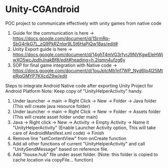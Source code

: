 # Unity-CGAndroid
POC project to communicate effectively with unity games from native code

1. Guide for the communication is here -> https://docs.google.com/document/d/1SrmRq-SbG4rlkG7L_zQ9PkRZnlqr9LSt6HaPiQw18as/edit#
2. Unity Export guide is here -> https://docs.google.com/document/d/14ghT4mVG3rfyrJ9NVKgwEleHWjwXO5wcJpdhJnakBf8/edit#heading=h.2lqmn4ufzg6y
3. SOP for final game integration with Native code -> https://docs.google.com/document/d/1ouJptcMb1nf7WP_Nyd6Ip4I25MteRjqGMYP7KXcdZ9w/edit

Steps to integrate Android Native code after exporting Unity Project for Android Platform
Note: Keep copy of "UnityHelperActivity" handy.

1. Under launcher -> main -> Right Click -> New -> Folder -> Java folder (This will create java resource folder)
2. Under launcher -> main -> Right Click -> New -> Folder -> Assets folder (This will create asset folder under main)
3. Java -> Right click -> New -> Activity -> Empty Activity -> 
   Name it "UnityHelperActivity" (Enable Launcher Activity option, This will take care of AndroidManifest.xml code) -> Finish
4. Remove line "setContentView" from onCreate function
5. Add all other functions of current "UnityHelperActivity" and call "UnitySendMessage" based on reference file.
6. Add "house.hub" file under asset folder. (Note: this folder is copied to cache location via copyFile... function)